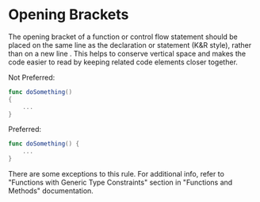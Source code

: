 # Opening Brackets

The opening bracket of a function or control flow statement should be placed on the same line as the declaration or statement (K&R style), rather than on a new line . This helps to conserve vertical space and makes the code easier to read by keeping related code elements closer together.

Not Preferred:

```swift
func doSomething()
{
    ...
}
```

Preferred:

```swift
func doSomething() {
    ...
}
```

There are some exceptions to this rule. For additional info, refer to "Functions with Generic Type Constraints" section in "Functions and Methods" documentation.
